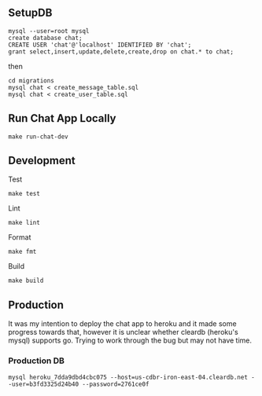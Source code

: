 ## SetupDB

```
mysql --user=root mysql
create database chat;
CREATE USER 'chat'@'localhost' IDENTIFIED BY 'chat';
grant select,insert,update,delete,create,drop on chat.* to chat;
```

then

```
cd migrations
mysql chat < create_message_table.sql
mysql chat < create_user_table.sql
```

## Run Chat App Locally
```
make run-chat-dev
```

## Development

Test
```
make test
```
Lint
```
make lint
```
Format
```
make fmt
```
Build
```
make build
```

## Production
It was my intention to deploy the chat app to heroku and it made some progress towards that, however it is unclear whether cleardb (heroku's mysql) supports go. Trying to work through the bug but may not have time.

### Production DB
```
mysql heroku_7dda9dbd4cbc075 --host=us-cdbr-iron-east-04.cleardb.net --user=b3fd3325d24b40 --password=2761ce0f
```
